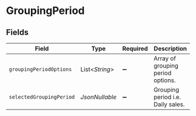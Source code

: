 # GroupingPeriod


## Fields

| Field                             | Type                              | Required                          | Description                       |
| --------------------------------- | --------------------------------- | --------------------------------- | --------------------------------- |
| `groupingPeriodOptions`           | List<*String*>                    | :heavy_minus_sign:                | Array of grouping period options. |
| `selectedGroupingPeriod`          | *JsonNullable<String>*            | :heavy_minus_sign:                | Grouping period i.e. Daily sales. |